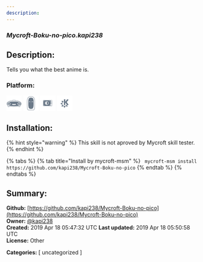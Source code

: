 ```yaml
---
description: 
---
```


### _Mycroft-Boku-no-pico.kapi238_  
## Description:  
Tells you what the best anime is.  
  
  
### Platform:  
 ![Mark I](../.gitbook/assets/mark-1-icon.png)  ![Mark II](../.gitbook/assets/mark-2-icon.png)  ![Picroft](../.gitbook/assets/picroft-icon.png)  ![plasmoid](../.gitbook/assets/kde.png)   
## Installation:  
{% hint style="warning" %}
This skill is not aproved by Mycroft skill tester.
{% endhint %}
    
{% tabs %}
{% tab title="Install by mycroft-msm" %}
``` mycroft-msm install https://github.com/kapi238/Mycroft-Boku-no-pico```
{% endtab %}
  {% endtabs %}
    
## Summary:  
**Github:** [https://github.com/kapi238/Mycroft-Boku-no-pico](https://github.com/kapi238/Mycroft-Boku-no-pico)  
**Owner:** [@kapi238](https://github.com/kapi238)  
**Created:** 2019 Apr 18 05:47:32 UTC  **Last updated:** 2019 Apr 18 05:50:58 UTC  
**License:** Other  
  
**Categories:** [ uncategorized ]   
